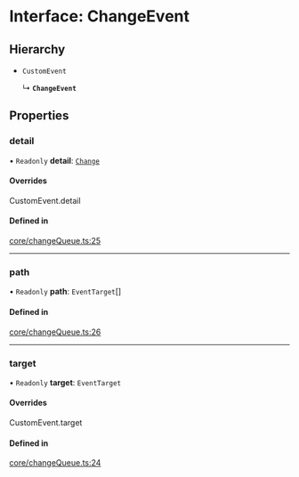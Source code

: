 # Interface: ChangeEvent

## Hierarchy

- `CustomEvent`

  ↳ **`ChangeEvent`**

## Properties

### detail

• `Readonly` **detail**: [`Change`](../classes/Change.md)

#### Overrides

CustomEvent.detail

#### Defined in

[core/changeQueue.ts:25](https://github.com/io-gui/iogui/blob/tsc/src/core/changeQueue.ts#L25)

___

### path

• `Readonly` **path**: `EventTarget`[]

#### Defined in

[core/changeQueue.ts:26](https://github.com/io-gui/iogui/blob/tsc/src/core/changeQueue.ts#L26)

___

### target

• `Readonly` **target**: `EventTarget`

#### Overrides

CustomEvent.target

#### Defined in

[core/changeQueue.ts:24](https://github.com/io-gui/iogui/blob/tsc/src/core/changeQueue.ts#L24)
